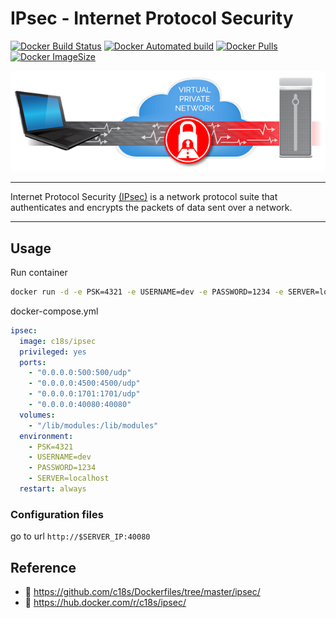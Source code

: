 # IPsec - Internet Protocol Security

[![Docker Build Status](https://img.shields.io/docker/build/c18s/ipsec.svg)][dockerhub_build]
[![Docker Automated build](https://img.shields.io/docker/automated/c18s/ipsec.svg)][dockerhub]
[![Docker Pulls](https://img.shields.io/docker/pulls/c18s/ipsec.svg)][dockerhub]
[![Docker ImageSize](https://images.microbadger.com/badges/image/c18s/ipsec.svg)][dockerhub_tag]

![IPsec](https://raw.githubusercontent.com/c18s/Dockerfiles/master/ipsec/logo.png)

---

Internet Protocol Security [(IPsec)][1] is a network protocol suite that authenticates and encrypts the packets of data sent over a network.

---

## Usage

Run container

```bash
docker run -d -e PSK=4321 -e USERNAME=dev -e PASSWORD=1234 -e SERVER=localhost -p 500:500/udp -p 4500:4500/udp -p 1701:1701/udp -p 40080:40080 --name ipsec --privileged -v /lib/modules:/lib/modules c18s/ipsec
```

docker-compose.yml

```yaml
ipsec:
  image: c18s/ipsec
  privileged: yes
  ports:
    - "0.0.0.0:500:500/udp"
    - "0.0.0.0:4500:4500/udp"
    - "0.0.0.0:1701:1701/udp"
    - "0.0.0.0:40080:40080"
  volumes:
    - "/lib/modules:/lib/modules"
  environment:
    - PSK=4321
    - USERNAME=dev
    - PASSWORD=1234
    - SERVER=localhost
  restart: always
```

### Configuration files

go to url `http://$SERVER_IP:40080`

## Reference

- 🐛 <https://github.com/c18s/Dockerfiles/tree/master/ipsec/>
- 🐳 <https://hub.docker.com/r/c18s/ipsec/>

[1]: https://en.wikipedia.org/wiki/IPsec/
[dockerhub]: https://hub.docker.com/r/c18s/ipsec/
[dockerhub_tag]: https://hub.docker.com/r/c18s/ipsec/tags/
[dockerhub_build]: https://hub.docker.com/r/c18s/ipsec/builds/
